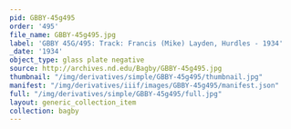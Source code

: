 ```yaml
---
pid: GBBY-45g495
order: '495'
file_name: GBBY-45g495.jpg
label: 'GBBY 45G/495: Track: Francis (Mike) Layden, Hurdles - 1934'
_date: '1934'
object_type: glass plate negative
source: http://archives.nd.edu/Bagby/GBBY-45g495.jpg
thumbnail: "/img/derivatives/simple/GBBY-45g495/thumbnail.jpg"
manifest: "/img/derivatives/iiif/images/GBBY-45g495/manifest.json"
full: "/img/derivatives/simple/GBBY-45g495/full.jpg"
layout: generic_collection_item
collection: bagby
---
```

